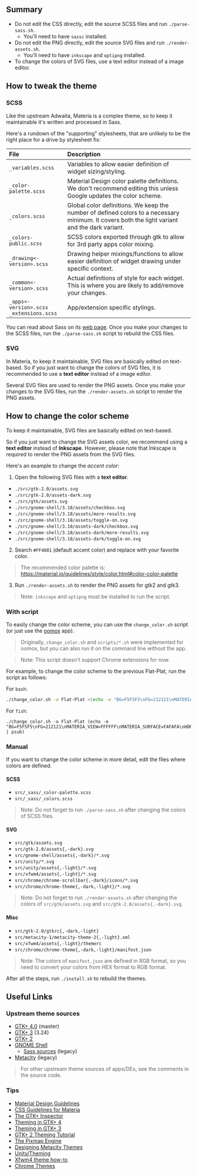 ## Summary

- Do not edit the CSS directly, edit the source SCSS files and run `./parse-sass.sh`.
  - You'll need to have `sassc` installed.
- Do not edit the PNG directly, edit the source SVG files and run `./render-assets.sh`.
  - You'll need to have `inkscape` and `optipng` installed.
- To change the colors of SVG files, use a text editor instead of a image editor.

## How to tweak the theme

### SCSS

Like the upstream Adwaita, Materia is a complex theme, so to keep it
maintainable it's written and processed in Sass.

Here's a rundown of the "supporting" stylesheets, that are unlikely to be the
right place for a drive by stylesheet fix:

| File | Description |
| :-- | :-- |
| `_variables.scss` | Variables to allow easier definition of widget sizing/styling. |
| `_color-palette.scss` | Material Design color palette definitions. We don't recommend editing this unless Google updates the color scheme. |
| `_colors.scss` | Global color definitions. We keep the number of defined colors to a necessary minimum. It covers both the light variant and the dark variant. |
| `_colors-public.scss` | SCSS colors exported through gtk to allow for 3rd party apps color mixing. |
| `_drawing<-version>.scss` | Drawing helper mixings/functions to allow easier definition of widget drawing under specific context. |
| `_common<-version>.scss` | Actual definitions of style for each widget. This is where you are likely to add/remove your changes. |
| `_apps<-version>.scss` <br> `_extensions.scss` | App/extension specific stylings. |

You can read about Sass on its [web page](http://sass-lang.com/documentation/).
Once you make your changes to the SCSS files, run the `./parse-sass.sh` script
to rebuild the CSS files.

### SVG

In Materia, to keep it maintainable, SVG files are basically edited on
text-based. So if you just want to change the colors of SVG files, it is
recommended to use a **text editor** instead of a image editor.

Several SVG files are used to render the PNG assets. Once you make your changes
to the SVG files, run the `./render-assets.sh` script to render the PNG assets.

## How to change the color scheme

To keep it maintainable, SVG files are basically edited on text-based.

So if you just want to change the SVG assets color, we recommend using a
**text editor** instead of **Inkscape**. However, please note that Inkscape is
required to render the PNG assets from the SVG files.

Here's an example to change the _accent color_:

1. Open the following SVG files with a **text editor**.

  - `./src/gtk-2.0/assets.svg`
  - `./src/gtk-2.0/assets-dark.svg`
  - `./src/gtk/assets.svg`
  - `./src/gnome-shell/3.18/assets/checkbox.svg`
  - `./src/gnome-shell/3.18/assets/more-results.svg`
  - `./src/gnome-shell/3.18/assets/toggle-on.svg`
  - `./src/gnome-shell/3.18/assets-dark/checkbox.svg`
  - `./src/gnome-shell/3.18/assets-dark/more-results.svg`
  - `./src/gnome-shell/3.18/assets-dark/toggle-on.svg`

2. Search `#FF4081` (default accent color) and replace with your favorite color.

  > The recommended color palette is: https://material.io/guidelines/style/color.html#color-color-palette

3. Run `./render-assets.sh` to render the PNG assets for gtk2 and gtk3.

  > Note: `inkscape` and `optipng` must be installed to run the script.
  
### With script

To easily change the color scheme, you can use the `change_color.sh` script (or
just use the [oomox](https://github.com/themix-project/oomox) app).

> Originally, `change_color.sh` and `scripts/*.sh` were implemented for oomox,
but you can also run it on the command line without the app.

> Note: This script doesn't support Chrome extensions for now.

For example, to change the color scheme to the previous Flat-Plat, run the
script as follows:

For `bash`:

```bash
./change_color.sh -o Flat-Plat <(echo -e "BG=F5F5F5\nFG=212121\nMATERIA_VIEW=FFFFFF\nMATERIA_SURFACE=FAFAFA\nHDR_BG=455A64\nHDR_FG=FFFFFF\nSEL_BG=42A5F5\n")
```

For `fish`:

```fish
./change_color.sh -o Flat-Plat (echo -e "BG=F5F5F5\nFG=212121\nMATERIA_VIEW=FFFFFF\nMATERIA_SURFACE=FAFAFA\nHDR_BG=455A64\nHDR_FG=FFFFFF\nSEL_BG=42A5F5\n" | psub)
```

### Manual

If you want to change the color scheme in more detail, edit the files where
colors are defined.

#### SCSS

- `src/_sass/_color-palette.scss`
- `src/_sass/_colors.scss`

> Note: Do not forget to run `./parse-sass.sh` after changing the colors of SCSS
files.

#### SVG

- `src/gtk/assets.svg`
- `src/gtk-2.0/assets{,-dark}.svg`
- `src/gnome-shell/assets{,-dark}/*.svg`
- `src/unity/*.svg`
- `src/unity/assets{,-light}/*.svg`
- `src/xfwm4/assets{,-light}/*.svg`
- `src/chrome/chrome-scrollbar{,-dark}/icons/*.svg`
- `src/chrome/chrome-theme{,-dark,-light}/*.svg`

> Note: Do not forget to run `./render-assets.sh` after changing the colors of
`src/gtk/assets.svg` and `src/gtk-2.0/assets{,-dark}.svg`.

#### Misc

- `src/gtk-2.0/gtkrc{,-dark,-light}`
- `src/metacity-1/metacity-theme-2{,-light}.xml`
- `src/xfwm4/assets{,-light}/themerc`
- `src/chrome/chrome-theme{,-dark,-light}/manifest.json`

> Note: The colors of `manifest.json` are defined in RGB format, so you need to
convert your colors from HEX format to RGB format.

After all the steps, run `./install.sh` to rebuild the themes.

## Useful Links

### Upstream theme sources

- [GTK+ 4.0](https://gitlab.gnome.org/GNOME/gtk/tree/master/gtk/theme/Adwaita) (master)
- [GTK+ 3](https://gitlab.gnome.org/GNOME/gtk/tree/gtk-3-24/gtk/theme/Adwaita) (3.24)
- [GTK+ 2](https://gitlab.gnome.org/GNOME/gnome-themes-extra/tree/master/themes/Adwaita/gtk-2.0)
- [GNOME Shell](https://gitlab.gnome.org/GNOME/gnome-shell/tree/master/data/theme)
  - [Sass sources](https://gitlab.gnome.org/GNOME/gnome-shell-sass) (legacy)
- [Metacity](https://gitlab.gnome.org/GNOME/gnome-themes-extra/tree/gnome-3-14/themes/Adwaita/metacity-1) (legacy)

> For other upstream theme sources of apps/DEs, see the comments in the source code.

### Tips

- [Material Design Guidelines](https://www.material.io/guidelines/)
- [CSS Guidelines for Materia](https://github.com/nana-4/materia-theme/wiki/CSS-Guidelines)
- [The GTK+ Inspector](https://blog.gtk.org/2017/04/05/the-gtk-inspector/)
- [Theming in GTK+ 4](https://developer.gnome.org/gtk4/stable/theming.html)
- [Theming in GTK+ 3](https://developer.gnome.org/gtk3/stable/theming.html)
- [GTK+ 2 Theming Tutorial](https://wiki.gnome.org/Attic/GnomeArt/Tutorials/GtkThemes)
- [The Pixmap Engine](https://wiki.gnome.org/Attic/GnomeArt/Tutorials/GtkEngines/PixmapEngine)
- [Designing Metacity Themes](https://wiki.gnome.org/Attic/GnomeArt/Tutorials/MetacityThemes)
- [Unity/Theming](https://wiki.ubuntu.com/Unity/Theming)
- [Xfwm4 theme how-to](https://wiki.xfce.org/howto/xfwm4_theme)
- [Chrome Themes](https://developer.chrome.com/extensions/themes)
